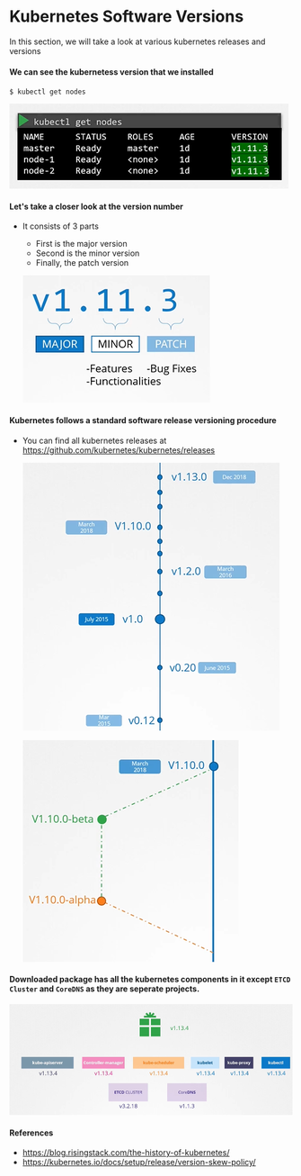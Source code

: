 # Kubernetes Software Versions

In this section, we will take a look at various kubernetes releases and versions

#### We can see the kubernetess version that we installed
```
$ kubectl get nodes
```
![kgn](../../images/kgn.PNG)

#### Let's take a closer look at the version number
- It consists of 3 parts
  - First is the major version
  - Second is the minor version
  - Finally, the patch version
  
  ![mmp](../../images/mmp.PNG)
  
#### Kubernetes follows a standard software release versioning procedure
- You can find all kubernetes releases at https://github.com/kubernetes/kubernetes/releases

  ![r1](../../images/r1.PNG)
  
  ![r2](../../images/r2.PNG)
  
#### Downloaded package has all the kubernetes components in it except **`ETCD Cluster`** and **`CoreDNS`** as they are seperate projects.

 ![r3](../../images/r3.PNG)
 
#### References

 - https://blog.risingstack.com/the-history-of-kubernetes/
 - https://kubernetes.io/docs/setup/release/version-skew-policy/
 
 
